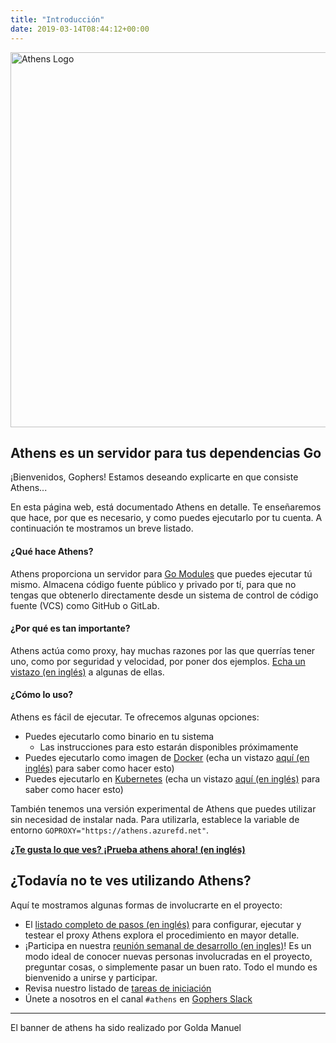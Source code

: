 ```yaml
---
title: "Introducción"
date: 2019-03-14T08:44:12+00:00
---
```


<img src="/banner.png" width="600" alt="Athens Logo"/>

## Athens es un servidor para tus dependencias Go

¡Bienvenidos, Gophers! Estamos deseando explicarte en que consiste Athens...

En esta página web, está documentado Athens en detalle. Te enseñaremos que hace, por que es necesario, y como puedes ejecutarlo por tu cuenta. A continuación te mostramos un breve listado.

#### ¿Qué hace Athens?

Athens proporciona un servidor para [Go Modules](https://github.com/golang/go/wiki/Modules) que puedes ejecutar tú mismo. Almacena código fuente público y privado por tí, para que no tengas que obtenerlo directamente desde un sistema de control de código fuente (VCS) como GitHub o GitLab.

#### ¿Por qué es tan importante? 

Athens actúa como proxy, hay muchas razones por las que querrías tener uno, como por seguridad y velocidad, por poner dos ejemplos. [Echa un vistazo (en inglés)](/intro/why) a algunas de ellas.

#### ¿Cómo lo uso?

Athens es fácil de ejecutar. Te ofrecemos algunas opciones:

- Puedes ejecutarlo como binario en tu sistema
    - Las instrucciones para esto estarán disponibles próximamente 
- Puedes ejecutarlo como imagen de [Docker](https://www.docker.com/) (echa un vistazo [aquí (en inglés)](./install/shared-team-instance/) para saber como hacer esto)
- Puedes ejecutarlo en [Kubernetes](https://kubernetes.io) (echa un vistazo [aquí (en inglés)](./install/install-on-kubernetes/) para saber como hacer esto)

También tenemos una versión experimental de Athens que puedes utilizar sin necesidad de instalar nada. Para utilizarla, establece la variable de entorno `GOPROXY="https://athens.azurefd.net"`.

**[¿Te gusta lo que ves? ¡Prueba athens ahora! (en inglés)](/try-out)**

## ¿Todavía no te ves utilizando Athens?

Aquí te mostramos algunas formas de involucrarte en el proyecto:

* El [listado completo de pasos (en inglés)](/walkthrough) para configurar, ejecutar y testear el proxy Athens explora el procedimiento en mayor detalle.
* ¡Participa en nuestra [reunión semanal de desarrollo (en ingles)](/contributing/community/developer-meetings/)! Es un modo ideal de conocer nuevas personas involucradas en el proyecto, preguntar cosas, o simplemente pasar un buen rato. Todo el mundo es bienvenido a unirse y participar.
* Revisa nuestro listado de [tareas de iniciación](https://github.com/gomods/athens/issues?q=is%3Aopen+is%3Aissue+label%3A%22good+first+issue%22)
* Únete a nosotros en el canal `#athens` en [Gophers Slack](https://invite.slack.golangbridge.org/)

---
El banner de athens ha sido realizado por Golda Manuel
